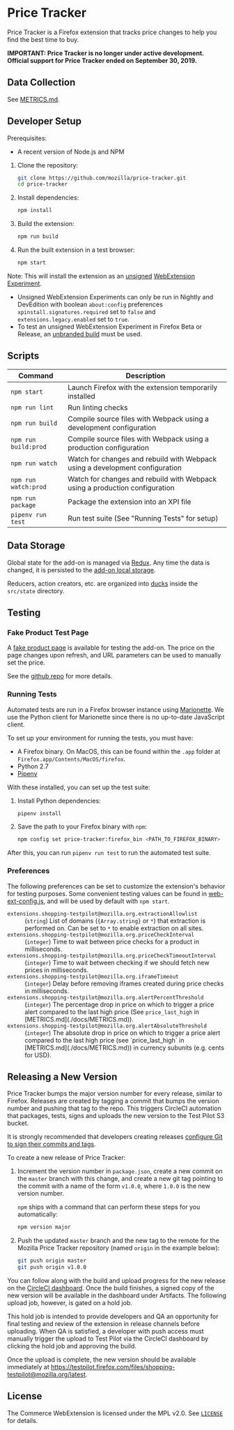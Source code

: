 # Price Tracker

Price Tracker is a Firefox extension that tracks price changes to help you find the best time to buy.

**IMPORTANT: Price Tracker is no longer under active development. Official support for Price Tracker ended on September 30, 2019.**

## Data Collection

See [METRICS.md](./docs/METRICS.md).


## Developer Setup

Prerequisites:

- A recent version of Node.js and NPM

1. Clone the repository:

   ```sh
   git clone https://github.com/mozilla/price-tracker.git
   cd price-tracker
   ```
2. Install dependencies:

   ```sh
   npm install
   ```
3. Build the extension:

   ```sh
   npm run build
   ```
4. Run the built extension in a test browser:

   ```sh
   npm start
   ```

Note: This will install the extension as an [unsigned](https://wiki.mozilla.org/Add-ons/Extension_Signing) [WebExtension Experiment](https://firefox-source-docs.mozilla.org/toolkit/components/extensions/webextensions/basics.html#webextensions-experiments).
* Unsigned WebExtension Experiments can only be run in Nightly and DevEdition with boolean `about:config` preferences `xpinstall.signatures.required` set to `false` and `extensions.legacy.enabled` set to `true`.
* To test an unsigned WebExtension Experiment in Firefox Beta or Release, an [unbranded build](https://wiki.mozilla.org/Add-ons/Extension_Signing#Unbranded_Builds) must be used.


## Scripts

| Command | Description |
| --- | --- |
| `npm start` | Launch Firefox with the extension temporarily installed |
| `npm run lint` | Run linting checks |
| `npm run build` | Compile source files with Webpack using a development configuration |
| `npm run build:prod` | Compile source files with Webpack using a production configuration |
| `npm run watch` | Watch for changes and rebuild with Webpack using a development configuration|
| `npm run watch:prod` | Watch for changes and rebuild with Webpack using a production configuration|
| `npm run package` | Package the extension into an XPI file |
| `pipenv run test` | Run test suite (See "Running Tests" for setup) |


## Data Storage

Global state for the add-on is managed via [Redux][]. Any time the data is changed, it is persisted to the [add-on local storage][localstorage].

Reducers, action creators, etc. are organized into [ducks][] inside the `src/state` directory.

[Redux]: https://redux.js.org/
[localstorage]: https://developer.mozilla.org/en-US/docs/Mozilla/Add-ons/WebExtensions/API/storage/local
[ducks]: https://github.com/erikras/ducks-modular-redux


## Testing

### Fake Product Test Page

A [fake product page][] is available for testing the add-on. The price on the page changes upon refresh, and URL parameters can be used to manually set the price.

See the [github repo][fake-page-repo] for more details.

[fake product page]: https://mozilla.github.io/fake-product-page/
[fake-page-repo]: https://github.com/mozilla/fake-product-page/

### Running Tests

Automated tests are run in a Firefox browser instance using [Marionette][]. We use the Python client for Marionette since there is no up-to-date JavaScript client.

To set up your environment for running the tests, you must have:

- A Firefox binary. On MacOS, this can be found within the `.app` folder at  `Firefox.app/Contents/MacOS/firefox`.
- Python 2.7
- [Pipenv][]

With these installed, you can set up the test suite:

1. Install Python dependencies:

   ```sh
   pipenv install
   ```
2. Save the path to your Firefox binary with `npm`:

   ```sh
   npm config set price-tracker:firefox_bin <PATH_TO_FIREFOX_BINARY>
   ```

After this, you can run `pipenv run test` to run the automated test suite.

[Marionette]: https://firefox-source-docs.mozilla.org/testing/marionette/marionette/index.html
[Pipenv]: https://docs.pipenv.org/

### Preferences

The following preferences can be set to customize the extension's behavior for testing purposes. Some convenient testing values can be found in [web-ext-config.js](web-ext-config.js), and will be used by default with `npm start`.

<dl>
  <dt><code>extensions.shopping-testpilot@mozilla.org.extractionAllowlist</code></dt>
  <dd>(<code>string</code>) List of domains (<code>{Array.string}</code> or <code>*</code>) that extraction is performed on. Can be set to <code>*</code> to enable extraction on all sites.</dd>

  <dt><code>extensions.shopping-testpilot@mozilla.org.priceCheckInterval</code></dt>
  <dd>(<code>integer</code>) Time to wait between price checks for a product in milliseconds.</dd>

  <dt><code>extensions.shopping-testpilot@mozilla.org.priceCheckTimeoutInterval</code></dt>
  <dd>(<code>integer</code>) Time to wait between checking if we should fetch new prices in milliseconds.</dd>

  <dt><code>extensions.shopping-testpilot@mozilla.org.iframeTimeout</code></dt>
  <dd>(<code>integer</code>) Delay before removing iframes created during price checks in milliseconds.</dd>

  <dt><code>extensions.shopping-testpilot@mozilla.org.alertPercentThreshold</code></dt>
  <dd>(<code>integer</code>) The percentage drop in price on which to trigger a price alert compared to the last high price (See <code>price_last_high</code> in [METRICS.md](./docs/METRICS.md)).</dd>

  <dt><code>extensions.shopping-testpilot@mozilla.org.alertAbsoluteThreshold</code></dt>
  <dd>(<code>integer</code>) The absolute drop in price on which to trigger a price alert compared to the last high price (see `price_last_high` in [METRICS.md](./docs/METRICS.md)) in currency subunits (e.g. cents for USD).</dd>
</dl>


## Releasing a New Version

Price Tracker bumps the major version number for every release, similar to Firefox. Releases are created by tagging a commit that bumps the version number and pushing that tag to the repo. This triggers CircleCI automation that packages, tests, signs and uploads the new version to the Test Pilot S3 bucket.

It is strongly recommended that developers creating releases [configure Git to
sign their commits and tags][signing].

To create a new release of Price Tracker:

1. Increment the version number in `package.json`, create a new commit on the `master` branch with this change, and create a new git tag pointing to the commit with a name of the form `v1.0.0`, where `1.0.0` is the new version number.

   `npm` ships with a command that can perform these steps for you automatically:

   ```sh
   npm version major
   ```
2. Push the updated `master` branch and the new tag to the remote for the Mozilla Price Tracker repository (named `origin` in the example below):

   ```sh
   git push origin master
   git push origin v1.0.0
   ```

You can follow along with the build and upload progress for the new release on the [CircleCI dashboard][]. Once the build finishes, a signed copy of the new version will be available in the dashboard under Artifacts. The following upload job, however, is gated on a hold job.

This hold job is intended to provide developers and QA an opportunity for final testing and review of the extension in release channels before uploading. When QA is satisfied, a developer with push access must manually trigger the upload to Test Pilot via the CircleCI dashboard by clicking the hold job and approving the build.

Once the upload is complete, the new version should be available immediately at https://testpilot.firefox.com/files/shopping-testpilot@mozilla.org/latest.

[signing]: https://help.github.com/articles/signing-commits/
[CircleCI dashboard]: https://circleci.com/dashboard


## License

The Commerce WebExtension is licensed under the MPL v2.0. See [`LICENSE`](LICENSE) for details.
